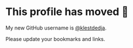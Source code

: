 # This profile has moved 🚀

My new GitHub username is [@klestdedja](https://github.com/klestdedja).

Please update your bookmarks and links.

